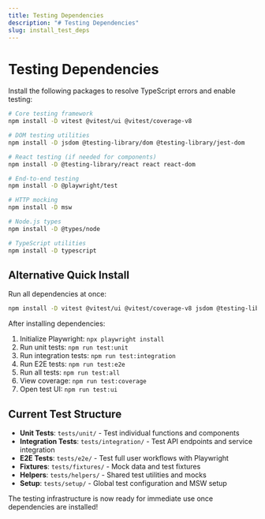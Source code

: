 ```yaml
---
title: Testing Dependencies
description: "# Testing Dependencies"
slug: install_test_deps
---
```




# Testing Dependencies

Install the following packages to resolve TypeScript errors and enable testing:

```bash
# Core testing framework
npm install -D vitest @vitest/ui @vitest/coverage-v8

# DOM testing utilities
npm install -D jsdom @testing-library/dom @testing-library/jest-dom

# React testing (if needed for components)
npm install -D @testing-library/react react react-dom

# End-to-end testing
npm install -D @playwright/test

# HTTP mocking
npm install -D msw

# Node.js types
npm install -D @types/node

# TypeScript utilities
npm install -D typescript
```

## Alternative Quick Install

Run all dependencies at once:

```bash
npm install -D vitest @vitest/ui @vitest/coverage-v8 jsdom @testing-library/dom @testing-library/jest-dom @testing-library/react react react-dom @playwright/test msw @types/node typescript
```

After installing dependencies:

1. Initialize Playwright: `npx playwright install`
2. Run unit tests: `npm run test:unit`
3. Run integration tests: `npm run test:integration`
4. Run E2E tests: `npm run test:e2e`
5. Run all tests: `npm run test:all`
6. View coverage: `npm run test:coverage`
7. Open test UI: `npm run test:ui`

## Current Test Structure

- **Unit Tests**: `tests/unit/` - Test individual functions and components
- **Integration Tests**: `tests/integration/` - Test API endpoints and service integration
- **E2E Tests**: `tests/e2e/` - Test full user workflows with Playwright
- **Fixtures**: `tests/fixtures/` - Mock data and test fixtures
- **Helpers**: `tests/helpers/` - Shared test utilities and mocks
- **Setup**: `tests/setup/` - Global test configuration and MSW setup

The testing infrastructure is now ready for immediate use once dependencies are installed!
